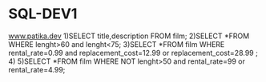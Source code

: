 # SQL-DEV1
www.patika.dev
1)SELECT title,description FROM film;
2)SELECT *FROM 
WHERE lenght>60 and lenght<75;
3)SELECT *FROM film
WHERE rental_rate=0.99 and replacement_cost=12.99 or replacement_cost=28.99 ;
4)
5)SELECT *FROM film
WHERE NOT lenght>50 and rental_rate=99 or rental_rate=4.99;
